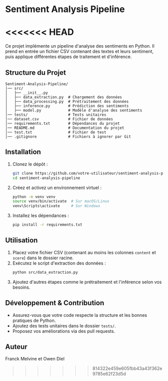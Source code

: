 # Sentiment Analysis Pipeline
<<<<<<< HEAD
=======

Ce projet implémente un pipeline d'analyse des sentiments en Python. Il prend en entrée un fichier CSV contenant des textes et leurs sentiment, puis applique différentes étapes de traitement et d'inférence.

## Structure du Projet

```
Sentiment-Analysis-Pipeline/
│── src/
│   ├── __init__.py
│   ├── data_extraction.py  # Chargement des données
│   ├── data_processing.py  # Prétraitement des données
│   ├── inference.py        # Prédiction des sentiments
│   ├── model.py            # Modèle d'analyse des sentiments
│── tests/                  # Tests unitaires
│── dataset.csv             # Fichier de données
│── requirements.txt        # Dépendances du projet
│── README.md               # Documentation du projet
│── test.txt                # Fichier de test
│── .gitignore              # Fichiers à ignorer par Git
```

## Installation

1. Clonez le dépôt :
   ```bash
   git clone https://github.com/votre-utilisateur/sentiment-analysis-pipeline.git
   cd sentiment-analysis-pipeline
   ```

2. Créez et activez un environnement virtuel :
   ```bash
   python -m venv venv
   source venv/bin/activate  # Sur macOS/Linux
   venv\Scripts\activate     # Sur Windows
   ```

3. Installez les dépendances :
   ```bash
   pip install -r requirements.txt
   ```

## Utilisation

1. Placez votre fichier CSV (contenant au moins les colonnes `content` et `score`) dans le dossier racine.
2. Exécutez le script d'extraction des données :
   ```bash
   python src/data_extraction.py
   ```
3. Ajoutez d'autres étapes comme le prétraitement et l'inférence selon vos besoins.

## Développement & Contribution

- Assurez-vous que votre code respecte la structure et les bonnes pratiques de Python.
- Ajoutez des tests unitaires dans le dossier `tests/`.
- Proposez vos améliorations via des pull requests.

## Auteur
Franck Melvine et Owen Diel 

>>>>>>> 814322e459e605fbb43a43f362e9785e62f23d5d
